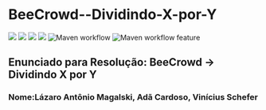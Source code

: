 # BeeCrowd--Dividindo-X-por-Y
![](https://img.shields.io/github/issues/acarddoso/BeeCrowd--Dividindo-X-por-Y)
![](https://img.shields.io/github/forks/acarddoso/BeeCrowd--Dividindo-X-por-Y)
![](https://img.shields.io/github/stars/acarddoso/BeeCrowd--Dividindo-X-por-Y)
![](https://img.shields.io/github/license/acarddoso/BeeCrowd--Dividindo-X-por-Y)
![Maven workflow](https://github.com/acarddoso/BeeCrowd--Dividindo-X-por-Y/actions/workflows/maven.yml/badge.svg)
![Maven workflow feature](https://github.com/acarddoso/BeeCrowd--Dividindo-X-por-Y/actions/workflows/maven.yml/badge.svg?branch=feature)

## Enunciado para Resolução: BeeCrowd -> Dividindo X por Y

### Nome:Lázaro Antônio Magalski, Adã Cardoso, Vinícius Schefer
